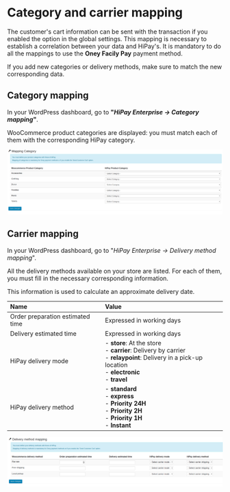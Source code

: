 # Category and carrier mapping

The customer's cart information can be sent with the transaction if you enabled the option in the global settings.
This mapping is necessary to establish a correlation between your data and HiPay's.
It is mandatory to do all the mappings to use the **Oney Facily Pay** payment method.

<div class="alert alert-warning">
	<i class="fa fa-warning"></i>
	If you add new categories or delivery methods, make sure to match the new corresponding data.
</div>


## Category mapping

In your WordPress dashboard, go to **"_HiPay Enterprise -> Category mapping_"**.

WooCommerce product categories are displayed: you must match each of them with the corresponding HiPay category.

![legend](images/category-mapping.png)

## Carrier mapping

In your WordPress dashboard, go to "_HiPay Enterprise -> Delivery method mapping_".

All the delivery methods available on your store are listed. For each of them, you must fill in the necessary corresponding information.

This information is used to calculate an approximate delivery date.

| Name               | Value |
|:------------|:------------|
| Order preparation estimated time     |Expressed in working days|
| Delivery estimated time              |Expressed in working days|
| HiPay delivery mode              |- **store**: At the store <br /> - **carrier**: Delivery by carrier <br /> - **relaypoint**: Delivery in a pick-up location <br /> - **electronic** <br /> - **travel**
| HiPay delivery method              |- **standard** <br /> - **express** <br /> - **Priority 24H** <br /> - **Priority 2H** <br /> - **Priority 1H** <br /> - **Instant**

![legend](images/carrier-mapping.png)

